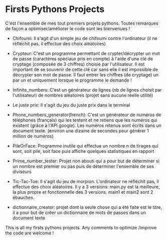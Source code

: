 # Firsts Pythons Projects
C'est l'ensemble de mes tout premiers projets pythons. Toutes remarques de façon a optimiser/améliorer le code sont les bienvenues !

- Chifoumi: Il s'agit d'un simple jeu de chifoumi contre l'ordinateur (il ne réfléchit pas, il effectue des choix aléatoires)
- Crypteur: C'est un programme permettant de crypter/décrypter un mot de passe (caractères spéciaux pris en compte) à l'aide d'une clé de cryptage (composée de 3 chiffres) choisie par l'utilisateur. Il est important de se souvenir de cette clé car sans elle il est impossible de décrypter son mot de passe. Il faut entrer les chiffres (de cryptage) un par un et uniquement lorsque le programme le demande !

- Infinite_numbers: C'est un générateur de lignes (nb de lignes choisit par l'utilisateur) de nombres aléatoires (projet sans aucune réelle utilité)
- Le juste prix: Il s'agit du jeu du juste prix dans le terminal
- Phone_numbers_generator(french): C'est un générateur de numéros de téléphones (français) qui les testent et ne retiens que les numéros qui existent (grâce à l'API google). Les numéros retenus sont écrits dans un document texte. (environ une dizaine de secondes pour générer 1 million de numéros)
- PileOrFace: Programme inutile qui effectue un nombre n de tirages qui sont, soit pile, soit face puis affiche quelques statistiques en rapport
- Prime_number_tester: Projet non abouti qui a pour but de déterminer si un nombre est premier ou pas puis de déterminer l'ensemble de ses diviseurs
- Tic-Tac-Toe: Il s'agit du jeu de morpion. L'ordinateur ne réfléchit pas, il effectue des choix aléatoires. Il y a 3 versions: main.py est la meilleure, la plus propre et fonctionnelle des 3 versions. main1 et main2 sont 2 ébauches.
- dictionnaire_creator: projet dont la seule chose qui a été faite est le titre, il a pour but de créer un dictionnaire de mots de passes dans un document texte

This is all my firsts pythons projects. Any comments to optimize /improve the code are welcome !
